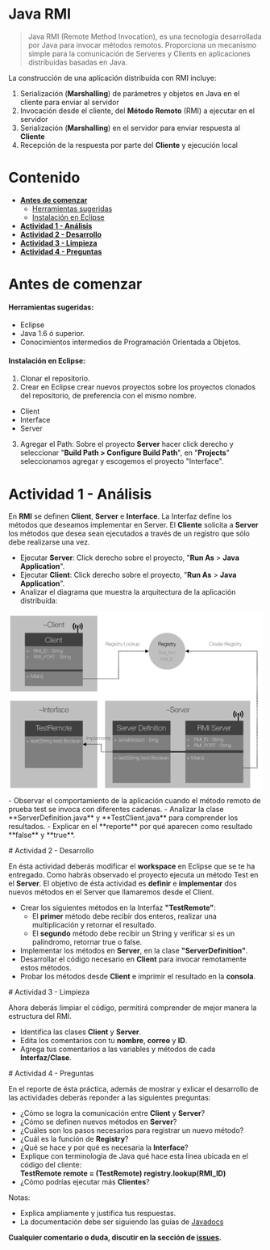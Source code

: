 # Java RMI
>Java RMI (Remote Method Invocation), es una tecnología desarrollada por Java para invocar métodos remotos. Proporciona un mecanismo simple para la comunicación de Serveres y Clients en aplicaciones distribuidas basadas en Java.

La construcción de una aplicación distribuída con RMI incluye:   

1. Serialización (**Marshalling**) de parámetros y objetos en Java en el cliente para enviar al servidor
2. Invocación desde el cliente, del **Método Remoto**  (RMI)  a ejecutar en el servidor
3. Serialización (**Marshalling**) en el servidor para enviar respuesta al **Cliente**
4. Recepción de la respuesta por parte del **Cliente** y ejecución local

# Contenido
- **[Antes de comenzar](#antesde)**
  - [Herramientas sugeridas](#herramientas)
  - [Instalación en Eclipse](#instalacion)
- **[Actividad 1 - Análisis](#analisis)**
- **[Actividad 2 - Desarrollo](#desarrollo)**
- **[Actividad 3 - Limpieza](#limpieza)**
- **[Actividad 4 - Preguntas](#preguntas)**

# <a name="antesde"></a>Antes de comenzar

#### <a name="herramientas"></a>Herramientas sugeridas:
- Eclipse
- Java 1.6 ó superior.
- Conocimientos intermedios de Programación Orientada a Objetos.

#### <a name="instalacion"></a>Instalación en Eclipse:
1. Clonar el repositorio.
2. Crear en Eclipse crear nuevos proyectos sobre los proyectos clonados del repositorio, de preferencia con el mismo nombre.
  - Client
  - Interface
  - Server  
3. Agregar el Path: Sobre el proyecto **Server** hacer click derecho y seleccionar "**Build Path > Configure Build Path**", en "**Projects**" seleccionamos agregar y escogemos el proyecto "Interface".

# <a name="analisis"></a>Actividad 1 - Análisis

En **RMI** se definen **Client**, **Server** e **Interface**. La Interfaz define los métodos que deseamos implementar en Server. El **Cliente** solicita a **Server** los métodos que desea sean ejecutados a través de un registro que sólo debe realizarse una vez.

- Ejecutar **Server**: Click derecho sobre el proyecto, "**Run As** > **Java Application**".
- Ejecutar **Client**: Click derecho sobre el proyecto, "**Run As** > **Java Application**".
- Analizar el diagrama que muestra la arquitectura de la aplicación distribuída:
<img src="rmi.png"/>
- Observar el comportamiento de la aplicación cuando el método remoto de prueba test se invoca con diferentes cadenas.
  - Analizar la clase **ServerDefinition.java** y **TestClient.java** para comprender los resultados.
  - Explicar en el **reporte** por qué aparecen como resultado **false** y **true**.

# <a name="desarrollo"></a>Actividad 2 - Desarrollo

En ésta actividad deberás modificar el **workspace** en Eclipse que se te ha entregado. Como habrás observado el proyecto ejecuta un método Test en el **Server**. El objetivo de ésta actividad es **definir** e **implementar** dos nuevos métodos en el Server que llamaremos desde el Client.

- Crear los siguientes métodos en la Interfaz **"TestRemote"**:
  - El **primer**  método debe recibir dos enteros, realizar una multiplicación y retornar el resultado.
  - El **segundo** método debe recibir un String y verificar si es un palíndromo, retornar true o false.
- Implementar los métodos en **Server**, en la clase **"ServerDefinition"**.
- Desarrollar el código necesario en **Client** para invocar remotamente estos métodos.
- Probar los métodos desde **Client** e imprimir el resultado en la **consola**.

# <a name="limpieza"></a>Actividad 3 - Limpieza

Ahora deberás limpiar el código, permitirá comprender de mejor manera la estructura del RMI.

- Identifica las clases **Client** y **Server**.
- Edita los comentarios con tu **nombre**, **correo** y **ID**.
- Agrega tus comentarios a las variables y métodos de cada **Interfaz/Clase**.

# <a name="preguntas"></a>Actividad 4 - Preguntas

En el reporte de ésta práctica, además de mostrar y exlicar el desarrollo de las actividades deberás reponder a las siguientes preguntas:
- ¿Cómo se logra la comunicación entre **Client** y **Server**?
- ¿Cómo se definen nuevos métodos en **Server**?
- ¿Cuáles son los pasos necesarios para registrar un nuevo método?
- ¿Cuál es la función de **Registry**?
- ¿Qué se hace y por qué es necesaria la **Interface**?
- Explique con terminología de Java qué hace esta línea ubicada en el código del cliente:  
  **TestRemote remote = (TestRemote) registry.lookup(RMI_ID)**
- ¿Cómo podrías ejecutar más **Clientes**?  

Notas:
- Explica ampliamente y justifica tus respuestas.
- La documentación debe ser siguiendo las guías de [Javadocs](http://en.wikipedia.org/wiki/Javadoc)


**Cualquier comentario o duda, discutir en la sección de [issues](https://github.com/Innova4DLab/RMI/issues).**
